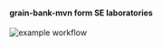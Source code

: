 #### grain-bank-mvn form SE laboratories
![example workflow](https://github.com/<Wikusia-s>/<grain-bank-mvn>/actions/workflows/<pom.xml>/badge.svg)
